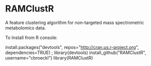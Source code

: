 RAMClustR
=========

A feature clustering algorithm for non-targeted mass spectrometric metabolomics data.

To Install from R console:

install.packages("devtools", repos="http://cran.us.r-project.org", dependencies=TRUE) ; 
library(devtools) 
install_github("RAMClustR", username="cbroeckl") 
library(RAMClustR) 
